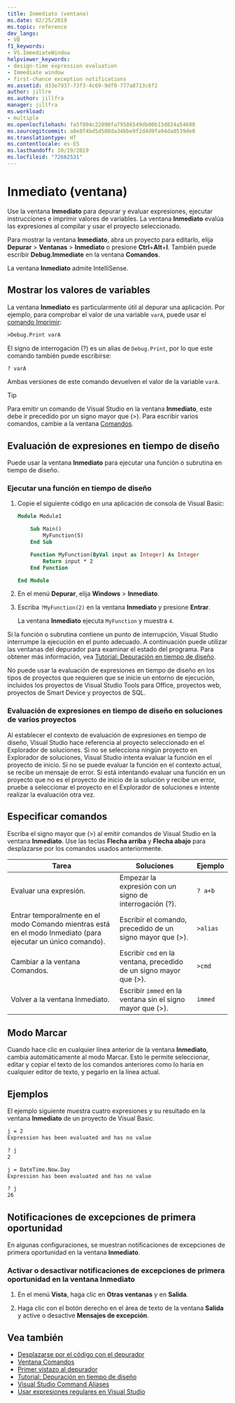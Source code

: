 ```yaml
---
title: Inmediato (ventana)
ms.date: 02/25/2019
ms.topic: reference
dev_langs:
- VB
f1_keywords:
- VS.ImmediateWindow
helpviewer_keywords:
- design-time expression evaluation
- Immediate window
- first-chance exception notifications
ms.assetid: d33e7937-73f3-4c69-9df0-777a8713c6f2
author: jillre
ms.author: jillfra
manager: jillfra
ms.workload:
- multiple
ms.openlocfilehash: fa5f804c22090fa79586549db00b13d824a54690
ms.sourcegitcommit: a8e8f4bd5d508da34bbe9f2d4d9fa94da0539de0
ms.translationtype: HT
ms.contentlocale: es-ES
ms.lasthandoff: 10/19/2019
ms.locfileid: "72662531"
---
```

# <a name="immediate-window"></a>Inmediato (ventana)

Use la ventana **Inmediato** para depurar y evaluar expresiones, ejecutar instrucciones e imprimir valores de variables. La ventana **Inmediato** evalúa las expresiones al compilar y usar el proyecto seleccionado.

Para mostrar la ventana **Inmediato**, abra un proyecto para editarlo, elija **Depurar** > **Ventanas** > **Inmediato** o presione **Ctrl**+**Alt**+**I**. También puede escribir **Debug.Immediate** en la ventana **Comandos**.

La ventana **Inmediato** admite IntelliSense.

## <a name="display-the-values-of-variables"></a>Mostrar los valores de variables

La ventana **Inmediato** es particularmente útil al depurar una aplicación. Por ejemplo, para comprobar el valor de una variable `varA`, puede usar el [comando Imprimir](../../ide/reference/print-command.md):

```cmd
>Debug.Print varA
```

El signo de interrogación (?) es un alias de `Debug.Print`, por lo que este comando también puede escribirse:

```cmd
? varA
```

Ambas versiones de este comando devuelven el valor de la variable `varA`.

> [!TIP]
> Para emitir un comando de Visual Studio en la ventana **Inmediato**, este debe ir precedido por un signo mayor que (>). Para escribir varios comandos, cambie a la ventana [Comandos](command-window.md).

## <a name="design-time-expression-evaluation"></a>Evaluación de expresiones en tiempo de diseño

Puede usar la ventana **Inmediato** para ejecutar una función o subrutina en tiempo de diseño.

### <a name="execute-a-function-at-design-time"></a>Ejecutar una función en tiempo de diseño

1. Copie el siguiente código en una aplicación de consola de Visual Basic:

   ```vb
   Module Module1

       Sub Main()
           MyFunction(5)
       End Sub

       Function MyFunction(ByVal input as Integer) As Integer
           Return input * 2
       End Function

   End Module
   ```

2. En el menú **Depurar**, elija **Windows** > **Inmediato**.

3. Escriba `?MyFunction(2)` en la ventana **Inmediato** y presione **Entrar**.

    La ventana **Inmediato** ejecuta `MyFunction` y muestra `4`.

Si la función o subrutina contiene un punto de interrupción, Visual Studio interrumpe la ejecución en el punto adecuado. A continuación puede utilizar las ventanas del depurador para examinar el estado del programa. Para obtener más información, vea [Tutorial: Depuración en tiempo de diseño](../../debugger/walkthrough-debugging-at-design-time.md).

No puede usar la evaluación de expresiones en tiempo de diseño en los tipos de proyectos que requieren que se inicie un entorno de ejecución, incluidos los proyectos de Visual Studio Tools para Office, proyectos web, proyectos de Smart Device y proyectos de SQL.

### <a name="design-time-expression-evaluation-in-multi-project-solutions"></a>Evaluación de expresiones en tiempo de diseño en soluciones de varios proyectos

Al establecer el contexto de evaluación de expresiones en tiempo de diseño, Visual Studio hace referencia al proyecto seleccionado en el Explorador de soluciones. Si no se selecciona ningún proyecto en Explorador de soluciones, Visual Studio intenta evaluar la función en el proyecto de inicio. Si no se puede evaluar la función en el contexto actual, se recibe un mensaje de error. Si está intentando evaluar una función en un proyecto que no es el proyecto de inicio de la solución y recibe un error, pruebe a seleccionar el proyecto en el Explorador de soluciones e intente realizar la evaluación otra vez.

## <a name="enter-commands"></a>Especificar comandos

Escriba el signo mayor que (>) al emitir comandos de Visual Studio en la ventana **Inmediato**. Use las teclas **Flecha arriba** y **Flecha abajo** para desplazarse por los comandos usados anteriormente.

|Tarea|Soluciones|Ejemplo|
|----------|--------------|-------------|
|Evaluar una expresión.|Empezar la expresión con un signo de interrogación (?).|`? a+b`|
|Entrar temporalmente en el modo Comando mientras está en el modo Inmediato (para ejecutar un único comando).|Escribir el comando, precedido de un signo mayor que (>).|`>alias`|
|Cambiar a la ventana Comandos.|Escribir `cmd` en la ventana, precedido de un signo mayor que (>).|`>cmd`|
|Volver a la ventana Inmediato.|Escribir `immed` en la ventana sin el signo mayor que (>).|`immed`|

## <a name="mark-mode"></a>Modo Marcar

Cuando hace clic en cualquier línea anterior de la ventana **Inmediato**, cambia automáticamente al modo Marcar. Esto le permite seleccionar, editar y copiar el texto de los comandos anteriores como lo haría en cualquier editor de texto, y pegarlo en la línea actual.

## <a name="examples"></a>Ejemplos

El ejemplo siguiente muestra cuatro expresiones y su resultado en la ventana **Inmediato** de un proyecto de Visual Basic.

```cmd
j = 2
Expression has been evaluated and has no value

? j
2

j = DateTime.Now.Day
Expression has been evaluated and has no value

? j
26
```

## <a name="first-chance-exception-notifications"></a>Notificaciones de excepciones de primera oportunidad

En algunas configuraciones, se muestran notificaciones de excepciones de primera oportunidad en la ventana **Inmediato**.

### <a name="toggle-first-chance-exception-notifications-in-the-immediate-window"></a>Activar o desactivar notificaciones de excepciones de primera oportunidad en la ventana Inmediato

1. En el menú **Vista**, haga clic en **Otras ventanas** y en **Salida**.

2. Haga clic con el botón derecho en el área de texto de la ventana **Salida** y active o desactive **Mensajes de excepción**.

## <a name="see-also"></a>Vea también

- [Desplazarse por el código con el depurador](../../debugger/navigating-through-code-with-the-debugger.md)
- [Ventana Comandos](../../ide/reference/command-window.md)
- [Primer vistazo al depurador](../../debugger/debugger-feature-tour.md)
- [Tutorial: Depuración en tiempo de diseño](../../debugger/walkthrough-debugging-at-design-time.md)
- [Visual Studio Command Aliases](../../ide/reference/visual-studio-command-aliases.md)
- [Usar expresiones regulares en Visual Studio](../../ide/using-regular-expressions-in-visual-studio.md)
